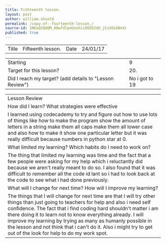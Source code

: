 ```yaml
---
title: Fithteenth lesson.
layout: post
author: william.shield
permalink: /copy-of--fourteenth-lesson./
source-id: 1N6aQ2Q6QM_AOwfdlpeGnuhiiDOZUJdU_jCuVOiGNnXc
published: true
---
```

<table>
  <tr>
    <td>Title</td>
    <td>Fifteenth lesson.</td>
    <td>Date</td>
    <td>24/01/17</td>
  </tr>
</table>


<table>
  <tr>
    <td>Starting </td>
    <td>9</td>
  </tr>
  <tr>
    <td>Target for this lesson?</td>
    <td>20.</td>
  </tr>
  <tr>
    <td>Did I reach my target? 
(add details to "Lesson Review")</td>
    <td>No i got to 19</td>
  </tr>
</table>


<table>
  <tr>
    <td>Lesson Review</td>
  </tr>
  <tr>
    <td>How did I learn? What strategies were effective</td>
  </tr>
  <tr>
    <td>I learned using codecademy to try and figure out how to use lots of things like how to make the program show the amount of letters in a string make them all caps make them all lower case and also how to make it show one particular letter but it was really difficult because numbers in python star at 0.</td>
  </tr>
  <tr>
    <td>What limited my learning? Which habits do I need to work on? </td>
  </tr>
  <tr>
    <td>The thing that limited my learning was time and the fact that a few people were asking for my help which i reluctantly did because we aren't really meant to do so. I also found that it was difficult to remember all the code id lant so i had to look back at the code to see what i had done previously.</td>
  </tr>
  <tr>
    <td>What will I change for next time? How will I improve my learning?</td>
  </tr>
  <tr>
    <td>The things that I will change for next time are that I will try other things than just going to teachers for help and also i need self confidence. The fact that i find coding hard shouldn't matter i am there doing it to learn not to know everything already. I will improve my learning by trying as many as humanly possible in the lesson and not think that i can't do it. Also i might try to get out of the look for help to do my work spot.</td>
  </tr>
</table>


